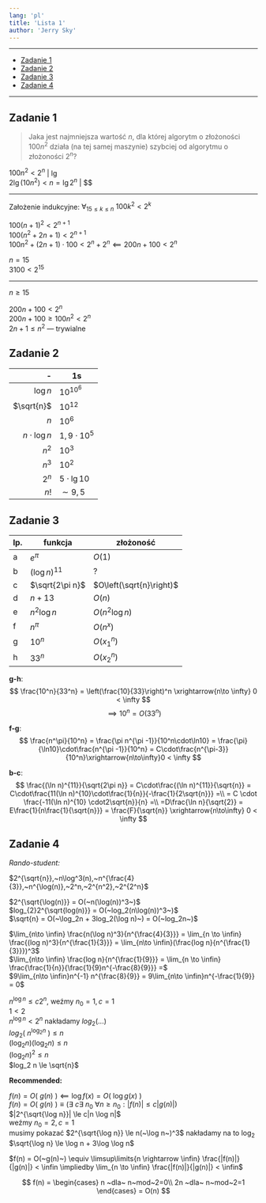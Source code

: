 ```yaml
---
lang: 'pl'
title: 'Lista 1'
author: 'Jerry Sky'
---
```


---

- [Zadanie 1](#zadanie-1)
- [Zadanie 2](#zadanie-2)
- [Zadanie 3](#zadanie-3)
- [Zadanie 4](#zadanie-4)

---

## Zadanie 1

> Jaka jest najmniejsza wartość $n$, dla której algorytm o złożoności $100n^2$ działa (na tej samej maszynie) szybciej od algorytmu o złożoności $2^n$?

$100n^2 < 2^n$ | $\lg$\
$2\lg(10n^2) < n = \lg 2^n$ | $$

---

Założenie indukcyjne: $\forall_{15\le k\le n}~100k^2 < 2^k$

$100(n+1)^2 < 2^{n+1}$\
$100(n^2 + 2n + 1) < 2^{n+1}$\
$100n^2 + (2n+1)\cdot100 < 2^n + 2^n \impliedby 200n + 100 < 2^n$

$n=15$\
$3100 < 2^{15}$

---

$n \ge 15$

$200n + 100 < 2^n$\
$200n + 100 \ge 100n^2 < 2^n$\
$2n + 1 \le n^2$ — trywialne

## Zadanie 2

|              - | 1s               |
| -------------: | ---------------- |
|       $\log n$ | $10^{10^6}$      |
|     $\sqrt{n}$ | $10^{12}$        |
|            $n$ | $10^6$           |
| $n\cdot\log n$ | $1,9 \cdot 10^5$ |
|          $n^2$ | $10^3$           |
|          $n^3$ | $10^2$           |
|          $2^n$ | $5\cdot\lg 10$   |
|           $n!$ | $\sim9,5$        |

## Zadanie 3

| lp. | funkcja         | złożoność                |
| --- | --------------- | ------------------------ |
| a   | $e^\pi$         | $O(1)$                   |
| b   | $(\log n)^{11}$ | $?$                      |
| c   | $\sqrt{2\pi n}$ | $O\left(\sqrt{n}\right)$ |
| d   | $n + 13$        | $O(n)$                   |
| e   | $n^2 \log n$    | $O(n^2\log n)$           |
| f   | $n^\pi$         | $O(n^x)$                 |
| g   | $10^n$          | $O(x_1^n)$               |
| h   | $33^n$          | $O(x_2^n)$               |

**g-h**:
$$
\frac{10^n}{33^n} = \left(\frac{10}{33}\right)^n \xrightarrow{n\to \infty} 0 < \infty
$$
$$
\implies 10^n = O(33^n)
$$

**f-g**:
$$
\frac{n^\pi}{10^n} = \frac{\pi n^{\pi -1}}{10^n\cdot\ln10} = \frac{\pi}{\ln10}\cdot\frac{n^{\pi -1}}{10^n} = C\cdot\frac{n^{\pi-3}}{10^n}\xrightarrow{n\to\infty}0 < \infty
$$

**b-c**:
$$
\frac{(\ln n)^{11}}{\sqrt{2\pi n}} = C\cdot\frac{(\ln n)^{11}}{\sqrt{n}} = C\cdot\frac{11(\ln n)^{10}\cdot\frac{1}{n}}{-\frac{1}{2\sqrt{n}}} =\\
= C \cdot \frac{-11(\ln n)^{10} \cdot2\sqrt{n}}{n} =\\
=D\frac{\ln n}{\sqrt{2}} = E\frac{1}{n\frac{1}{\sqrt{n}}} = \frac{F}{\sqrt{n}} \xrightarrow{n\to\infty} 0 < \infty
$$

## Zadanie 4

*Rando-student:*

$2^{\sqrt{n}},~n\log^3(n),~n^{\frac{4}{3}},~n^{\log(n)},~2^n,~2^{n^2},~2^{2^n}$

$2^{\sqrt{\log(n)}} = O(~n(\log(n))^3~)$\
$log_{2}2^{\sqrt{log(n)}} = O(~log_2(n\log(n))^3~)$\
$\sqrt{n} = O(~\log_2n + 3log_2(\log n)~) = O(~log_2n~)$

$\lim_{n\to \infin} \frac{n(\log n)^3}{n^{\frac{4}{3}}} = \lim_{n \to \infin} \frac{(log n)^3}{n^{\frac{1}{3}}} = \lim_{n\to \infin}(\frac{log n}{n^{\frac{1}{3}}})^3$\
$\lim_{n\to \infin} \frac{log n}{n^{\frac{1}{9}}} = \lim_{n \to \infin} \frac{\frac{1}{n}}{\frac{1}{9}n^{-\frac{8}{9}}} =$\
$9\lim_{n\to \infin}n^{-1} n^{\frac{8}{9}} = 9\lim_{n\to \infin}n^{-\frac{1}{9}} = 0$

$n^{\log n} \le c2^n$, weźmy $n_0 = 1, c = 1$\
$1 < 2$\
$n^{\log n} < 2^n$ nakładamy $log_2(...)$\
$log_2(~n^{\log_2 n}~) \le n$\
$(\log_2 n)(\log_2 n) \le n$\
$(\log_2 n)^2 \le n$\
$log_2 n \le \sqrt{n}$

**Recommended:**

$f(n) = O(~g(n)~) \impliedby \log f(x) = O(~\log g(x)~)$\
$f(n) = O(~g(n)~) \equiv (\exists~c\exists~n_0~\forall n \ge n_0: |f(n)| \le c|g(n)|)$\
$|2^{\sqrt{\log n}}| \le c|n \log n|$\
weźmy $n_0 = 2, c = 1$\
musimy pokazać $2^{\sqrt{\log n}} \le n(~\log n~)^3$ nakładamy na to $\log_2$\
$\sqrt{\log n} \le \log n + 3\log \log n$

$f(n) = O(~g(n)~) \equiv \limsup\limits{n \rightarrow \infin} \frac{|f(n)|}{|g(n)|} < \infin \impliedby \lim_{n \to \infin} \frac{|f(n)|}{|g(n)|} < \infin$

$$
f(n) =
\begin{cases}
  n ~dla~ n~mod~2=0\\
  2n ~dla~ n~mod~2=1
\end{cases}
= O(n)
$$
